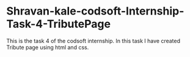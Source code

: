# Shravan-kale-codsoft-Internship-Task-4-TributePage
This is the task 4 of the codsoft internship. In this task I have created Tribute page using html and css.
